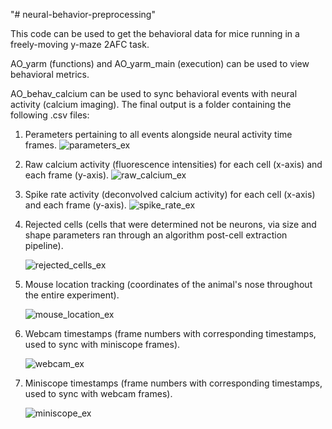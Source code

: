 "# neural-behavior-preprocessing" 

This code can be used to get the behavioral data for mice running in a freely-moving y-maze 2AFC task.

AO_yarm (functions) and AO_yarm_main (execution) can be used to view behavioral metrics.

AO_behav_calcium can be used to sync behavioral events with neural activity (calcium imaging).
The final output is a folder containing the following .csv files:
1) Perameters pertaining to all events alongside neural activity time frames.
  ![parameters_ex](https://github.com/aozgur360/neural-behavior-preprocessing/assets/77759136/f302fba5-630d-44d7-beeb-a99aa553b5c5)
2) Raw calcium activity (fluorescence intensities) for each cell (x-axis) and each frame (y-axis).
   ![raw_calcium_ex](https://github.com/aozgur360/neural-behavior-preprocessing/assets/77759136/57c1e3ee-38d9-4a33-8ba7-056b6f1a76e2)
3) Spike rate activity (deconvolved calcium activity) for each cell (x-axis) and each frame (y-axis).
   ![spike_rate_ex](https://github.com/aozgur360/neural-behavior-preprocessing/assets/77759136/8f1bbf06-45ff-425f-9f6a-d973a939094d)
4) Rejected cells (cells that were determined not be neurons, via size and shape parameters ran through an algorithm post-cell extraction pipeline).
   
   ![rejected_cells_ex](https://github.com/aozgur360/neural-behavior-preprocessing/assets/77759136/5574cfff-7308-4f9f-8269-d2bec3e8356c)
5) Mouse location tracking (coordinates of the animal's nose throughout the entire experiment).
   
   ![mouse_location_ex](https://github.com/aozgur360/neural-behavior-preprocessing/assets/77759136/2173c357-bd8f-4e00-8840-7ef120c2cb13)
6) Webcam timestamps (frame numbers with corresponding timestamps, used to sync with miniscope frames).

    ![webcam_ex](https://github.com/aozgur360/neural-behavior-preprocessing/assets/77759136/9837c5e7-ec63-4fea-a32f-77037bad5b7e)
7) Miniscope timestamps (frame numbers with corresponding timestamps, used to sync with webcam frames).
    
    ![miniscope_ex](https://github.com/aozgur360/neural-behavior-preprocessing/assets/77759136/d3a9700e-1682-413e-9dbf-ba90f022f680)


